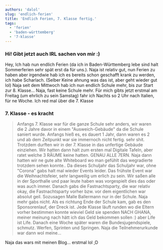 ```yaml
---
authors: 'dalol'
slug: 'endlich-ferien'
title: 'Endlich Ferien, 7. Klasse fertig.'
tags:
  - 'ferien'
  - 'baden-württemberg'
  - '7-klasse'
---
```


### Hi! Gibt jetzt auch IRL sachen von mir :)


Hey, Ich hab nun endlich Ferien (da ich in Baden-Württemberg lebe sind halt Sommerferien sehr spät erst da für uns.). Naja ist relativ gut, nun Ferien zu haben aber irgendwie hab ich es bereits schon geschafft krank zu werden, ich habe Scharlach. (Selber Keine ahnung was das ist, aber geht wieder gut lol) Naja seit dem Mittwoch hab ich nun endlich Schule mehr, bis zur Start zur 8. Klasse... Naja, fast keine Schule mehr. Für mich gibts jetzt erstmal am Freitag (um ehrlich zu sein Samstag) fahr ich Nachts so 2 Uhr nach Italien, für ne Woche. Ich red mal über die 7. Klasse



### 7. Klasse - es kracht

> Anfangs 7. Klasse war für die ganze Schule sehr anders, wir waren die 2 Jahre davor in einem "Ausweich-Gebäude" da die Schule saniert wurde. Anfangs hieß es, es dauert 1 Jahr, dann waren es 2 und ab dem Zeitpunkt war sie immernoch nicht fertig. sehr shit. Trotzdem durften wir in der 7. Klasse in das unfertige Gebäude einziehen. Wir hatten dann halt zum ersten mal Digitale Tafeln, aber ratet welche 3 RÄUME keine hatten. GENAU ALLE 7ERN. Naja dann hatten wir ne gute alte Whiteboard wo man gefühlt das wegradierte trotzdem sehen konnte.. Da dieses Schuljahr das Schuljahr war, ohne "Corona" gabs halt mal wieder Events leider. Das frühste Event war die Weihnachtsfeier, sehr langweilig um erlich zu sein. Wir saßen alle in der Sporthalle und paar leute haben was vorgespielt dies das oder was auch immer. Danach gabs die Fastnachtsparty, die war relativ okay, die Fastnachtsparty vorher bzw. vor dem eigentlichen war absolut geil. Sozusagen Malle Ballermann nur in der Schule. Naja mehr gabs nicht. Als es richtung Ende der Schule kam, gab es den Sponsorenlauf, der Dreck ist. Jede Klasse läuft runden wo die Eltern vorher bestimmen konnte wieviel Geld sie spenden NACH GHANA, meiner meinung nach hätt ich das Geld bekommen sollen :) aber Life ist Life. Danach eine Woche später waren die Bundesjugendspiele, schmutz. Werfen, Sprinten und Springen. Naja die Teilnehmerurkunde war dann wol meine... 


Naja das wars mit meinen Blog... erstmal lol ;D